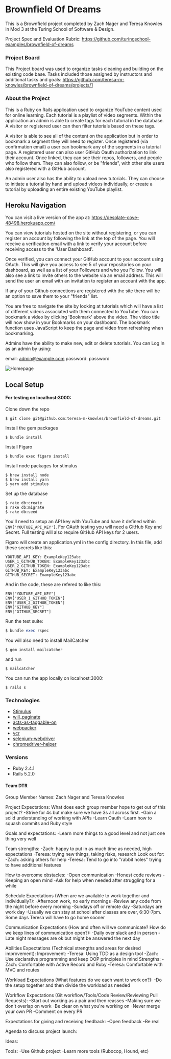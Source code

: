 # Brownfield Of Dreams

This is a Brownfield project completed by Zach Nager and Teresa Knowles in Mod 3 at the Turing School of Software & Design.

Project Spec and Evaluation Rubric: https://github.com/turingschool-examples/brownfield-of-dreams

### Project Board

This Project board was used to organize tasks cleaning and building on the existing code base. Tasks included those assigned by instructors and additional tasks and goals: https://github.com/teresa-m-knowles/brownfield-of-dreams/projects/1

### About the Project

This is a Ruby on Rails application used to organize YouTube content used for online learning. Each tutorial is a playlist of video segments. Within the application an admin is able to create tags for each tutorial in the database. A visitor or registered user can then filter tutorials based on these tags.

A visitor is able to see all of the content on the application but in order to bookmark a segment they will need to register. Once registered (via confirmation email) a user can bookmark any of the segments in a tutorial page. A registered user can also user GitHub Oauth authorization to link their account. Once linked, they can see their repos, followers, and people who follow them. They can also follow, or be "friends", with other site users also registered with a GitHub account.

An admin user also has the ability to upload new tutorials. They can choose to initiate a tutorial by hand and upload videos individually, or create a tutorial by uploading an entire existing YouTube playlist.

## Heroku Navigation

You can visit a live version of the app at: https://desolate-cove-48498.herokuapp.com/

You can view tutorials hosted on the site without registering, or you can register an account by following the link at the top of the page. You will receive a verification email with a link to verify your account before receiving access to the 'User Dashboard'.

Once verified, you can connect your GitHub account to your account using OAuth. This will give you access to see 5 of your repositories on your dashboard, as well as a list of your Followers and who you Follow. You will also see a link to invite others to the website via an email address. This will send the user an email with an invitation to register an account with the app.

If any of your Github connections are registered with the site there will be an option to save them to your "friends" list.

You are free to navigate the site by looking at tutorials which will have a list of different videos associated with them connected to YouTube. You can bookmark a video by clicking 'Bookmark' above the video. The video title will now show in your Bookmarks on your dashboard. The bookmark function uses JavaScript to keep the page and video from refreshing when bookmarking.

Admins have the ability to make new, edit or delete tutorials. You can Log In as an admin by using:

email: admin@example.com password: password

![Homepage](https://github.com/teresa-m-knowles/brownfield-of-dreams/blob/master/brownfield.png)
## Local Setup

#### For testing on localhost:3000:

Clone down the repo
```
$ git clone git@github.com:teresa-m-knowles/brownfield-of-dreams.git
```

Install the gem packages
```
$ bundle install
```

Install Figaro
```
$ bundle exec figaro install
```

Install node packages for stimulus
```
$ brew install node
$ brew install yarn
$ yarn add stimulus
```

Set up the database
```
$ rake db:create
$ rake db:migrate
$ rake db:seed
```

You'll need to setup an API key with YouTube and have it defined within `ENV['YOUTUBE_API_KEY']`. For OAuth testing you will need a GitHub Key and Secret. Full testing will also require GitHub API keys for 2 users.

Figaro will create an application.yml in the config directory. In this file, add these secrets like this:
```
YOUTUBE_API_KEY: ExampleKey123abc
USER_1_GITHUB_TOKEN: ExampleKey123abc
USER_2_GITHUB_TOKEN: ExampleKey123abc
GITHUB_KEY: ExampleKey123abc
GITHUB_SECRET: ExampleKey123abc
```

And in the code, these are refered to like this:
```
ENV["YOUTUBE_API_KEY"]
ENV["USER_1_GITHUB_TOKEN"]
ENV["USER_2_GITHUB_TOKEN"]
ENV["GITHUB_KEY"]
ENV["GITHUB_SECRET"]
```
Run the test suite:
```ruby
$ bundle exec rspec
```

You will also need to install MailCatcher
```
$ gem install mailcatcher
```
and run
```
$ mailcatcher
```

You can run the app locally on localhost:3000:
```
$ rails s
```

### Technologies
* [Stimulus](https://github.com/stimulusjs/stimulus)
* [will_paginate](https://github.com/mislav/will_paginate)
* [acts-as-taggable-on](https://github.com/mbleigh/acts-as-taggable-on)
* [webpacker](https://github.com/rails/webpacker)
* [vcr](https://github.com/vcr/vcr)
* [selenium-webdriver](https://www.seleniumhq.org/docs/03_webdriver.jsp)
* [chromedriver-helper](http://chromedriver.chromium.org/)

### Versions
* Ruby 2.4.1
* Rails 5.2.0


#### Team DTR
Group Member Names: Zach Nager and Teresa Knowles

Project Expectations: What does each group member hope to get out of this project? 
-Strive for 4s but make sure we have 3s all across first. 
-Gain a solid understanding of working with APIs 
-Learn Oauth 
-Learn how to squash commits and Ruby style

Goals and expectations:
-Learn more things to a good level and not just one thing very well
	
Team strengths:
-Zach: happy to put in as much time as needed, high expectations
-Teresa: trying new things, taking risks, research
Look out for:
-Zach: asking others for help
-Teresa: Tend to go into "rabbit holes" trying to have additional features

How to overcome obstacles:
-Open communication
-Honest code reviews
-Keeping an open mind
-Ask for help when needed after struggling for a while

Schedule Expectations (When are we available to work together and individually?):
-Afternoon work, no early mornings
-Review any code from the night before every morning
-Sundays off or remote day
-Saturdays are work day
-Usually we can stay at school after classes are over, 6:30-7pm. Some days Teresa will have to go home sooner

Communication Expectations (How and often will we communicate? How do we keep lines of communication open?):
-Daily over slack and in person
-Late night messages are ok but might be answered the next day

Abilities Expectations (Technical strengths and areas for desired improvement):
Improvement:
-Teresa: Using TDD as a design tool
-Zach: Use declarative programming and keep OOP principles in mind
Strengths:
-Zach: Comfortable with Active Record and Ruby
-Teresa: Comfortable with MVC and routes

Workload Expectations (What features do we each want to work on?):
-Do the setup together and then divide the workload as needed

Workflow Expectations (Git workflow/Tools/Code Review/Reviewing Pull Requests): 
-Start out working as a pair and then reasses
-Making sure we don't overlap on work 
-Be clear on what you're working on 
-Never merge your own PR
-Comment on every PR

Expectations for giving and receiving feedback:
-Open feedback
-Be real

Agenda to discuss project launch:

Ideas:
 
Tools: 
-Use Github project 
-Learn more tools (Rubocop, Hound, etc)
